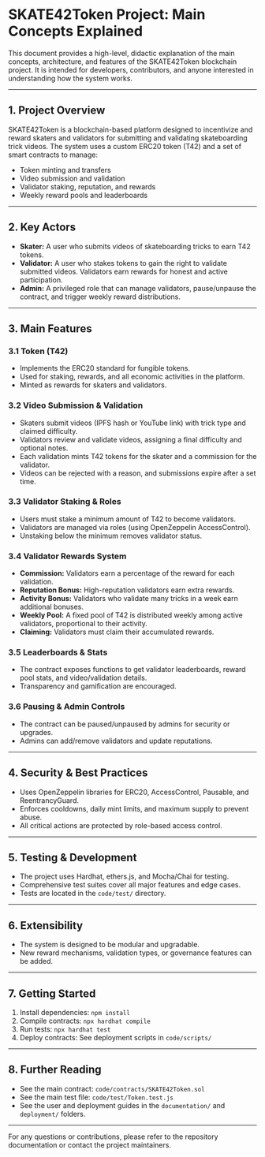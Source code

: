 # SKATE42Token Project: Main Concepts Explained

This document provides a high-level, didactic explanation of the main concepts, architecture, and features of the SKATE42Token blockchain project. It is intended for developers, contributors, and anyone interested in understanding how the system works.

---

## 1. Project Overview

SKATE42Token is a blockchain-based platform designed to incentivize and reward skaters and validators for submitting and validating skateboarding trick videos. The system uses a custom ERC20 token (T42) and a set of smart contracts to manage:
- Token minting and transfers
- Video submission and validation
- Validator staking, reputation, and rewards
- Weekly reward pools and leaderboards

---

## 2. Key Actors

- **Skater:** A user who submits videos of skateboarding tricks to earn T42 tokens.
- **Validator:** A user who stakes tokens to gain the right to validate submitted videos. Validators earn rewards for honest and active participation.
- **Admin:** A privileged role that can manage validators, pause/unpause the contract, and trigger weekly reward distributions.

---

## 3. Main Features

### 3.1 Token (T42)
- Implements the ERC20 standard for fungible tokens.
- Used for staking, rewards, and all economic activities in the platform.
- Minted as rewards for skaters and validators.

### 3.2 Video Submission & Validation
- Skaters submit videos (IPFS hash or YouTube link) with trick type and claimed difficulty.
- Validators review and validate videos, assigning a final difficulty and optional notes.
- Each validation mints T42 tokens for the skater and a commission for the validator.
- Videos can be rejected with a reason, and submissions expire after a set time.

### 3.3 Validator Staking & Roles
- Users must stake a minimum amount of T42 to become validators.
- Validators are managed via roles (using OpenZeppelin AccessControl).
- Unstaking below the minimum removes validator status.

### 3.4 Validator Rewards System
- **Commission:** Validators earn a percentage of the reward for each validation.
- **Reputation Bonus:** High-reputation validators earn extra rewards.
- **Activity Bonus:** Validators who validate many tricks in a week earn additional bonuses.
- **Weekly Pool:** A fixed pool of T42 is distributed weekly among active validators, proportional to their activity.
- **Claiming:** Validators must claim their accumulated rewards.

### 3.5 Leaderboards & Stats
- The contract exposes functions to get validator leaderboards, reward pool stats, and video/validation details.
- Transparency and gamification are encouraged.

### 3.6 Pausing & Admin Controls
- The contract can be paused/unpaused by admins for security or upgrades.
- Admins can add/remove validators and update reputations.

---

## 4. Security & Best Practices
- Uses OpenZeppelin libraries for ERC20, AccessControl, Pausable, and ReentrancyGuard.
- Enforces cooldowns, daily mint limits, and maximum supply to prevent abuse.
- All critical actions are protected by role-based access control.

---

## 5. Testing & Development
- The project uses Hardhat, ethers.js, and Mocha/Chai for testing.
- Comprehensive test suites cover all major features and edge cases.
- Tests are located in the `code/test/` directory.

---

## 6. Extensibility
- The system is designed to be modular and upgradable.
- New reward mechanisms, validation types, or governance features can be added.

---

## 7. Getting Started
1. Install dependencies: `npm install`
2. Compile contracts: `npx hardhat compile`
3. Run tests: `npx hardhat test`
4. Deploy contracts: See deployment scripts in `code/scripts/`

---

## 8. Further Reading
- See the main contract: `code/contracts/SKATE42Token.sol`
- See the main test file: `code/test/Token.test.js`
- See the user and deployment guides in the `documentation/` and `deployment/` folders.

---

For any questions or contributions, please refer to the repository documentation or contact the project maintainers.
